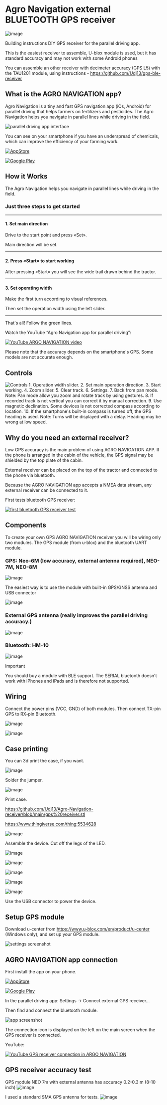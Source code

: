 # Agro Navigation external BLUETOOTH GPS receiver

![image](https://user-images.githubusercontent.com/54446451/192328353-de5d13e1-79c2-46a0-b84a-97f5fcf3eff6.png)

Building instructions DIY GPS receiver for the parallel driving app.

This is the easiest receiver to assemble, U-blox module is used, but it has standard accuracy and may not work with some Android phones

You can assemble an other receiver with decimeter accuracy (GPS L5) with the TAU1201 module, using instructions - https://github.com/Udj13/gps-ble-receiver

## What is the AGRO NAVIGATION app? 
Agro Navigation is a tiny and fast GPS navigation app (iOs, Android) for parallel driving that helps farmers on fertilizers and pesticides.
The Agro Navigation helps you navigate in parallel lines while driving in the field.

![parallel driving app interface](https://user-images.githubusercontent.com/54446451/192321951-3f21f5fd-f789-44fc-ab61-2b0535d08ef7.png)

You can see on your smartphone if you have an underspread of chemicals, which can improve the efficiency of your farming work.

[![AppStore](https://user-images.githubusercontent.com/54446451/159944768-9d67f01b-6657-4abf-8b83-6af861813203.png)](https://apps.apple.com/ru/app/agro-navigation/id1625258870)

[![Google Play](https://user-images.githubusercontent.com/54446451/159944833-5c906f5f-61c7-4b45-8715-b167915c0620.png)](https://play.google.com/store/apps/details?id=com.shlyagin.parallel_driving)

## How it Works

The Agro Navigation helps you navigate in parallel lines while driving in the field.

### Just three steps to get started

---

#### 1. Set main direction

   Drive to the start point and press «Set».

   Main direction will be set.
   
---

#### 2. Press «Start» to start working

   After pressing «Start» you will see the wide trail drawn behind the tractor.
   
---

#### 3. Set operating width

   Make the first turn according to visual references.

   Then set the operation width using the left slider.
   
---

That's all! Follow the green lines.

Watch the YouTube “Agro Navigation app for parallel driving”:

[![YouTube ARGO NAVIGATION video](https://user-images.githubusercontent.com/54446451/192575023-37407cff-fd5b-4029-8cf2-0abfb9fea500.png)](http://www.youtube.com/watch?v=I6HTStWH_PI)

Please note that the accuracy depends on the smartphone's GPS. Some models are not accurate enough.

## Сontrols

![Controls 1. Operation width slider.
2. Set main operation direction.
3. Start working.
4. Zoom slider.
5. Clear track.
6. Settings.
7. Back from pan mode.
Note:
Pan mode allow you zoom and rotate track by using gestures.
8. If recorded track is not vertical you can correct it by manual correction.
9. Use magnetic declination. Some devices is not corrected compass according to location.
10.  If the smartphone's built-in compass is turned off, the GPS heading is used.
Note:
Turns will be displayed with a delay.
Heading may be wrong at low speed.](https://user-images.githubusercontent.com/54446451/192325605-54100f03-de39-486c-af4d-93c52a3b2c1c.png)

## Why do you need an external receiver?

Low GPS accuracy is the main problem of using AGRO NAVIGATION APP. If the phone is arranged in the cabin of the vehicle, the GPS signal may be shielded by the top plate of the cabin.

External receiver can be placed on the top of the tractor and connected to the phone via bluetooth.

Because the AGRO NAVIGATION app accepts a NMEA data stream, any external receiver can be connected to it.

First tests bluetooth GPS receiver:

[![first bluetooth GPS receiver test](https://user-images.githubusercontent.com/54446451/192575738-34f62dea-8552-486a-b1ed-8ecb7421890b.png)](http://www.youtube.com/watch?v=mBkVWZwkZDU)


## Components

To create your own GPS AGRO NAVIGATION receiver you will be wiring only two modules. The GPS module (from u-blox) and the bluetooth UART module.

### GPS: Neo-6M (low accuracy, external antenna required), NEO-7M, NEO-8M

![image](https://user-images.githubusercontent.com/54446451/192331144-a0ec966c-a7f0-4a36-98e2-09ca9ee466da.png)

The easiest way is to use the module with built-in GPS/GNSS antenna and USB connector

![image](https://user-images.githubusercontent.com/54446451/192331362-aef31ed4-a5da-4fb3-861a-ec3518bad729.png)

### External GPS antenna (really improves the parallel driving accuracy.)

![image](https://user-images.githubusercontent.com/54446451/199713730-1520d1e1-d88e-4eb8-b526-249ee967dac8.png)

### Bluetooth: HM-10

![image](https://user-images.githubusercontent.com/54446451/192330582-9fdb2f72-698b-43bb-b2df-02b6ece3b08c.png)

> [!IMPORTANT]
> You should buy a module with BLE support. The SERIAL bluetooth doesn't work with iPhones and iPads and is therefore not supported.

## Wiring

Connect the power pins (VCC, GND) of both modules. Then connect TX-pin GPS to RX-pin Bluetooth.

![image](https://user-images.githubusercontent.com/54446451/192331728-f2b793fa-9cbb-43ba-8480-3eb963aa0504.png)

![image](https://user-images.githubusercontent.com/54446451/192331898-ed50d8ad-1472-4218-9e6c-7da237a900ab.png)

## Case printing

You can 3d print the case, if you want.

![image](https://user-images.githubusercontent.com/54446451/192332293-ef468b10-6526-4c64-99ac-65d437ed8901.png)

Solder the jumper.

![image](https://user-images.githubusercontent.com/54446451/192332680-483529e2-ad33-4674-af27-58dda2daa0f5.png)

Print case. 

https://github.com/Udj13/Agro-Navigation-receiver/blob/main/gps%20receiver.stl

https://www.thingiverse.com/thing:5534628

![image](https://user-images.githubusercontent.com/54446451/192332779-a4e65086-50dc-459f-b07a-9ecf0b83bb04.png)

Assemble the device. Сut off the legs of the LED.

![image](https://user-images.githubusercontent.com/54446451/192334140-bb86a1de-a44e-492e-8067-1390fb8e1eed.png)

![image](https://user-images.githubusercontent.com/54446451/192334551-9c44bbf6-8639-4798-a0ca-bc41f963d9b5.png)

![image](https://user-images.githubusercontent.com/54446451/192334318-b11bdb39-c672-4ae7-92f6-a22b0b81eaba.png)

![image](https://user-images.githubusercontent.com/54446451/192334396-0a5e6fd1-aea6-40e9-9fba-7dc29989ee5a.png)

![image](https://user-images.githubusercontent.com/54446451/192336644-f192ef51-9946-44fd-9eda-9e8b9614c351.png)

Use the USB connector to power the device.

## Setup GPS module

Download u-center from https://www.u-blox.com/en/product/u-center (Windows only), and set up your GPS module.

![settings screenshot](https://user-images.githubusercontent.com/54446451/192336721-4a7ae506-ddcb-4f99-aea3-c281dda86965.png)


## AGRO NAVIGATION app connection

First install the app on your phone.

[![AppStore](https://user-images.githubusercontent.com/54446451/159944768-9d67f01b-6657-4abf-8b83-6af861813203.png)](https://apps.apple.com/ru/app/agro-navigation/id1625258870)

[![Google Play](https://user-images.githubusercontent.com/54446451/159944833-5c906f5f-61c7-4b45-8715-b167915c0620.png)](https://play.google.com/store/apps/details?id=com.shlyagin.parallel_driving)

In the parallel driving app: Settings -> Connect external GPS receiver… 

Then find and connect the bluetooth module.

![app screenshot](https://user-images.githubusercontent.com/54446451/192339032-12334d23-4ad8-4c22-96b9-7c42a1ece3a7.png)

The connection icon is displayed on the left on the main screen when the GPS receiver is connected.

YouTube:

[![YouTube GPS receiver connection in ARGO NAVIGATION](https://user-images.githubusercontent.com/54446451/192575921-292cc52d-cd95-4a29-aa2f-167a8d197ba0.png)](http://www.youtube.com/watch?v=7Vs9jBaqPb4)

## GPS receiver accuracy test

GPS module NEO 7m with external antenna has accuracy 0.2-0.3 m (8-10 inch)
![image](https://user-images.githubusercontent.com/54446451/195321947-cdf17440-8a72-4312-ab21-1e451adc37bd.png)

I used a standard SMA GPS antenna for tests.
![image](https://user-images.githubusercontent.com/54446451/195322700-527bf7dc-1a44-4731-aeb1-9572e459930b.png)


